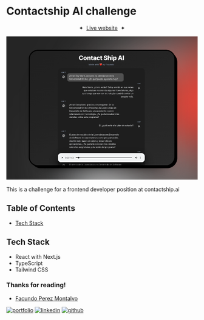 # Contactship AI challenge

<div align="center">
  
<span>&nbsp;✦&nbsp;</span>
<a href="https://contactship.facupm.dev">Live website</a>
<span>&nbsp;✦&nbsp;</span>

![App Screenshot](/public/screenshot.png)
</div>


This is a challenge for a frontend developer position at contactship.ai

## Table of Contents

- [Tech Stack](#tech-stack)

## Tech Stack

- React with Next.js
- TypeScript
- Tailwind CSS

### Thanks for reading!

- [Facundo Perez Montalvo](https://facuperezm.com)

[![portfolio](https://img.shields.io/badge/my_portfolio-000?style=for-the-badge&logo=ko-fi&logoColor=white)](https://facuperezm.com)
[![linkedin](https://img.shields.io/badge/linkedin-0A66C2?style=for-the-badge&logo=linkedin&logoColor=white)](https://www.linkedin.com/in/facuperezm/)
[![github](https://img.shields.io/badge/github-555?style=for-the-badge&logo=github&logoColor=white)](https://github.com/facuperezm)
